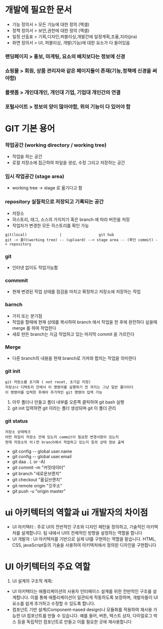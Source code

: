 # 개발에 필요한 문서
-  기능 정의서 > 모든 기능에 대한 정의 (엑셀)
-  정책 정의서 > 보안,권한에 대한 정의 (엑셀)
-  일정 산출표 > 기획,디자인,퍼블리싱,개발간에 일정계획,조율,지라(jira)
-  화면 정의서 > UI, 퍼블리싱, 개발(기능)에 대한 요소가 다 들어있음

### 랜딩페이지 > 홍보, 마게팅, 요소의 배치보다는 정보에 신경
### 쇼핑몰 > 회원, 상품 관리자와 같은 페이지들이 존재(기능,정책에 신경을 써야함)
### 플랫폼 > 개인대개인, 개인대 기업, 기업대 개인간의 연결
### 포털사이트 > 정보의 양이 많아야함, 위의 기능이 다 있어야 함

# GIT 기본 용어
### 작업공간 (working directory / working tree)
- 작업을 하는 공간
- 로컬 저장소에 접근하여 파일을 생성, 수정 그리고 저장하는 공간
### 임시 작업공간 (stage area)
- working tree -> stage 로 옮기다고 함
### repository 실질적으로 저장되고 기록되는 공간
- 저장소
- 히스토리, 태그, 소스의 가지치기 혹은 branch 에 따라  버전을 저장
- 작업자가 변경한 모든 히스토리를 확인 가능
```
git(local)               |                 git hub
git -> 폴더(working tree) -- (uploard) --> stage area -- (확인 commit) -> repository
```
### git
- 인터넷 없이도 작업가능함
### commmit
- 현재 변경된 작업 상태를 점검을 마치고 확정하고 저장소에 저장하는 작업
### barnch
- 가지 또는 분기점
- 작업을 할때에 현재 상태를 복사하여 branch 에서 작업을 한 후에 완전하다 싶을때 merge 를 하여 작업한다
- 새로 만든 branch는 지금 작업하고 있는 마지막 commit 을 가르킨다
### Merge
- 다른 branch의 내용을 현재 branch로 가져와 합치는 작업을 의미한다
### git init
```
git 저장소를 초기화 ( not reset, 초기값 지정)
저장소나 디텍토리 안에서 이 명령어를 실행하기 전 까지는 그냥 일반 폴더이다
이 명령어를 입력한 후에야 추가적인 git 명령어 입력 가능
```
1. 아무 폴더나 만들고 폴더 내부를 오른쪽 클릭하여 git bash 실행
2. git init 입력하면 git 이라는 폴더 생성되며 git 이 폴더 관리

### git status
```
저장소 상태체크
어떤 파일이 저장소 안에 있는지 commit이 필요한 변경사항이 있는지
현재 저장소의 어ㅏ떤 branch에서 작업하고 있는지 등의 상태 정보 출력
```

- git config -- global user.name
- git config -- global user.email
- git daa . (. or -A)
- git commit -m "커밋데이터"
- git branch "새로운브랜치"
- git checkout "옮길브랜치"
- git remote origin "깃주소"
- git push -u "origin master"

# ui 아키텍터의 역할과 ui 개발자의 차이점
- UI 아키텍터 : 주로 UI의 전반적인 구조와 디자인 패턴을 정의하고, 기술적인 아키텍처를 설계합니다. 팀 내에서 UI의 전체적인 방향을 설정하는 역할을 합니다
- UI 개발자 : UI 아키텍처를 기반으로 실제 UI를 구현하는 역할을 맡습니다. HTML, CSS, javaScript등의 기술을 사용하여 아키텍처에서 정의된 디자인을 구현합니다
# UI 아키텍터의 주요 역할
1. UI 설계의 구조적 계획:
- UI 아키텍터는 애플리케이션의 사용자 인터페이스 설계를 위한 전반적인 구조를 설계합니다. 이를 통해 애플리케이션이 일관되게 작동하도록 보장하며, 개발자들이 UI 요소를 쉽게 추가하고 수정할 수 있도록 합니다.
- 컴포넌트 기반 설계(Component-nased design)나 모듈화를 적용하여 재사용 가능한 UI 컴포넌트를 만들 수 있습니다. 예를 들어, 버튼, 텍스트 상자, 다이얼로그 박스 등을 독립적인 컴포넌트로 만들고 이를 필요한 곳에 재사용합니다
